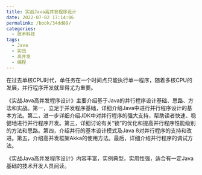 ```yaml
---
title: 实战Java高并发程序设计
date: 2022-07-02 17:14:06
permalink: /book/34dd89/
categories:
  - 技术科技
tags:
  - Java
  - 实战
  - 高并发
  - 编程
---
```


在过去单核CPU时代，单任务在一个时间点只能执行单一程序，随着多核CPU的发展，并行程序开发就显得尤为重要。

《实战Java高并发程序设计》主要介绍基于Java的并行程序设计基础、思路、方法和实战。第一，立足于并发程序基础，详细介绍Java中进行并行程序设计的基本方法。第二，进一步详细介绍JDK中对并行程序的强大支持，帮助读者快速、稳健地进行并行程序开发。第三，详细讨论有关“锁”的优化和提高并行程序性能级别的方法和思路。第四，介绍并行的基本设计模式及Java 8对并行程序的支持和改进。第五，介绍高并发框架Akka的使用方法。最后，详细介绍并行程序的调试方法。

《实战Java高并发程序设计》内容丰富，实例典型，实用性强，适合有一定Java基础的技术开发人员阅读。

<!-- more -->

<BookShelf
album="https://cdn.staticaly.com/gh/jonsam-ng/image-hosting@master/oxygen-space/image.35x8lrj4gni0.webp"
title="实战Java高并发程序设计"
author="葛一鸣 / 郭超"
intro="《实战Java高并发程序设计》主要介绍基于Java的并行程序设计基础、思路、方法和实战。第一，立足于并发程序基础，详细介绍Java中进行并行程序设计的基本方法。第二，进一步详细介绍JDK中对并行程序的强大支持，帮助读者快速、稳健地进行并行程序开发。第三，详细讨论有关“锁”的优化和提高并行程序性能级别的方法和思路。第四，介绍并行的基本设计模式及Java 8对并行程序的支持和改进。第五，介绍高并发框架Akka的使用方法。最后，详细介绍并行程序的调试方法。"
:tags="['Java', '实战', '高并发' , '编程']"
publisher="电子工业出版社"
lang="中文"
:pages="355"
link="https://www.aliyundrive.com/s/XJTcdH2jkwu"
douban="https://book.douban.com/subject/26663605/"
/>
